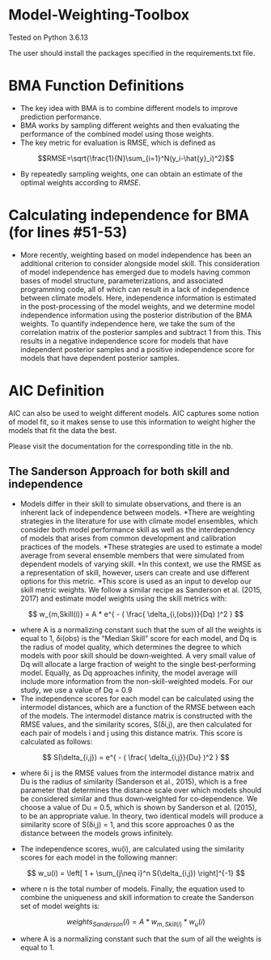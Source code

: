 # Model-Weighting-Toolbox
Tested on Python 3.6.13

The user should install the packages specified in the requirements.txt file.

# BMA Function Definitions

*   The key idea with BMA is to combine different models to improve prediction performance.
*   BMA works by sampling different weights and then evaluating the performance of the combined model using those weights.
* The key metric for evaluation is RMSE, which is defined as
```math
RMSE=\sqrt{\frac{1}{N}\sum_{i=1}^N(y_i-\hat{y}_i)^2}
```
* By repeatedly sampling weights, one can obtain an estimate of the optimal weights according to $RMSE$.

# Calculating independence for BMA (for lines #51-53)

* More recently, weighting based on model independence has been an additional criterion to consider alongside model skill. This consideration of model independence has emerged due to models having common bases of model structure, parameterizations, and associated programming code, all of which can result in a lack of independence between climate models. Here, independence information is estimated in the post-processing of the model weights, and we determine model independence information using the posterior distribution of the BMA weights. To quantify independence here, we take the sum of the correlation matrix of the posterior samples and subtract 1 from this. This results in a negative independence score for models that have independent posterior samples and a positive independence score for models that have dependent posterior samples.

# AIC Definition

AIC can also be used to weight different models. AIC captures some notion of model fit, so it makes sense to use this information to weight higher the models that fit the data the best. 

Please visit the documentation for the corresponding title in the nb.

## The Sanderson Approach for both skill and independence

* Models differ in their skill to simulate observations, and there is an inherent lack of independence between models.
*There are weighting strategies in the literature for use with climate model ensembles, which consider both model performance skill as well as the interdependency of models that arises from common development and calibration practices of the models.
*These strategies are used to estimate a model average from several ensemble members that were simulated from dependent models of varying skill.
*In this context, we use the RMSE as a representation of skill, however, users can create and use different options for this metric.
*This score is used as an input to develop our skill metric weights. We follow a similar recipe as Sanderson et al. (2015, 2017) and estimate model weights using
the skill metrics with:

$$
w_{m,Skill(i)} = A * e^{ - ( \frac{ \delta_{i,(obs)}}{Dq} )^2 }
$$

* where A is a normalizing constant such that the sum of all the weights is equal to 1, δi(obs) is the “Median Skill” score for each model, and Dq is the radius of model quality, which determines the degree to which models with poor skill should be down‐weighted. A very small value of Dq will allocate a large fraction of weight to the single best‐performing model. Equally, as Dq approaches infinity, the model average will include more information from the non-skill-weighted models. For our study, we use a value of Dq = 0.9
* The independence scores for each model can be calculated using the intermodel distances, which are a function of the RMSE between each of the models. The intermodel distance matrix is constructed with the RMSE values, and the similarity scores, S(δi,j), are then calculated for each pair of models i and j using this distance matrix. This score is calculated as follows:

$$ 
S(\delta_{i,j}) = e^{ - ( \frac{ \delta_{i,j}}{Du} )^2 }
$$

* where δi j is the RMSE values from the intermodel distance matrix and Du is the radius of similarity (Sanderson et al., 2015), which is a free parameter that determines the distance scale over which models should be considered similar and thus down‐weighted for co‐dependence. We choose a value of Du = 0.5, which is shown by Sanderson et al. (2015), to be an appropriate value. In theory, two identical models will produce a similarity score of S(δi,j) = 1, and this score approaches 0 as the distance between the models grows infinitely.

* The independence scores, wu(i), are calculated using the similarity scores for each model in the following manner:

$$
w_u(i) = \left[ 1 + \sum_{j\neq i}^n S(\delta_{i,j}) \right]^{-1}
$$ 

* where n is the total number of models. Finally, the equation used to combine the uniqueness and skill information to create the Sanderson set of model weights is:

$$ 
weights_{Sanderson}(i) = A * w_{m,Skill(i)} * w_{u}(i)
$$

* where A is a normalizing constant such that the sum of all the weights is equal to 1.



